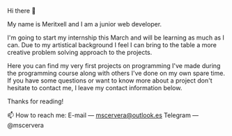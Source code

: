 Hi there 👋

My name is Meritxell and I am a junior web developer.

I'm going to start my internship this March and will be learning as much as I can. 
Due to my artistical background I feel I can bring to the table a more creative problem solving approach to the projects. 

Here you can find my very first projects on programming I've made during the programming course along with others I've done on my own spare time. 
If you have some questions or want to know more about a project don't hesitate to contact me, I leave my contact information below.

Thanks for reading!

<!--🌱 I’m currently learning React-->
📫 How to reach me: 
    E-mail — mscervera@outlook.es
    Telegram — @mscervera
<!--😄 Pronouns: ... -->


